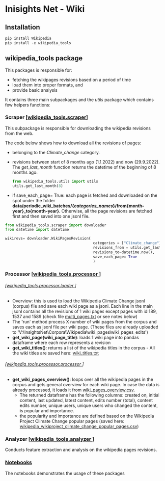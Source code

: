 # Inisights Net - Wiki

## Installation
```python 
pip install Wikipedia
pip install -e wikipedia_tools
```

## wikipedia_tools package

This packages is responsible for:
- fetching the wikipages revisions based on a period of time
- load them into proper formats, and
- provide basic analysis

It contains three main subpackages and the *utils* package which contains few helpers functions:

### Scraper [[wikipedia_tools.scraper](wikipedia_tools/wikipedia_tools/scraper.py)]
This subpackage is responsible for downloading the wikipedia revisions from the web.

The code below shows how to download all the revisions of pages:
  - belonging to the *Climate_change* category.
  - revisions between start of 8 months ago (1.1.2022) and now (29.9.2022). The *get_last_month* function returns the datetime of the beginning of 8 months ago.
  
    ```python 
    from wikipedia_tools.utils import utils 
    utils.get_last_month(8)
    ```
  - if  save_each_page= True: each page is fetched and downloaded on the spot under the folder **data/periodic_wiki_batches/{*categories_names*}/from{month-year}_to{month-year}**. Otherwise, all the page revisions are fetched first and then saved into one jsonl file.
  


```python
from wikipedia_tools.scraper import downloader
from datetime import datetime

wikirevs= downloader.WikiPagesRevision( 
                                        categories = ["Climate_change"],
                                        revisions_from = utils.get_last_month(8),
                                        revisions_to=datetime.now(),
                                        save_each_page= True
                                        )
```


### Processor [[wikipedia_tools.processor ](wikipedia_tools/wikipedia_tools/processor )]

###### [[wikipedia_tools.processor.loader ](wikipedia_tools/wikipedia_tools/processor/loader.py )]
- Overview: this is used to load the Wikipedia Climate Change jsonl (corpus) file and save each wiki page as a jsonl. Each line in the main jsonl contains all the revisions of 1 wiki pages except pages with id 189, 1537 and 1589 (check file [multi_pages.txt](data/docs/multi_pages.txt) or see notes below)
- The 'run' method process X number of wiki pages from the corpus and saves each as jsonl file per wiki page. (These files are already uploaded to 'V:\InsightsNet\Corpora\Wikipedia\wiki_pages\wiki_pages_edits')
- **get_wiki_page(wiki_page_title)**: loads 1 wiki page into pandas dataframe where each row represents a revision
- **get_wiki_titles()**: returns a list of the wikipedia titles in the corpus - All the wiki titles are saved here: [wiki_titles.txt](data/docs/wiki_titles.txt)

###### [[wikipedia_tools.processor.processor ](wikipedia_tools/wikipedia_tools/processor/processor.py )]
- **get_wiki_pages_overview()**: loops over all the wikipedia pages in the corpus and gets general overview for each wiki page. In case the data is already processed, it loads it from [wiki_pages_overview.csv](data/docs/wiki_pages_overview.csv).
    - The returned dataframe has the following columns: created on, initial content, last updated, latest content, edits number (total), content edits number, unique users, unique users who changed the content, is popular and importance. 
    - the popularity and importance are defined based on the Wikipedia Project Climate Change popular pages (saved here: [wikipedia_wikiproject_climate_change_popular_pages.csv](data/docs/wikipedia_wikiproject_climate_change_popular_pages.csv))


### Analyzer [[wikipedia_tools.analyzer ](wikipedia_tools/wikipedia_tools/analyzer )]
Conducts feature extraction and analysis on the wikipedia pages revisions.

### [Notebooks](wikipedia_tools/wikipedia_tools/notebooks)
The notebooks demonstrates the usage of these packages


